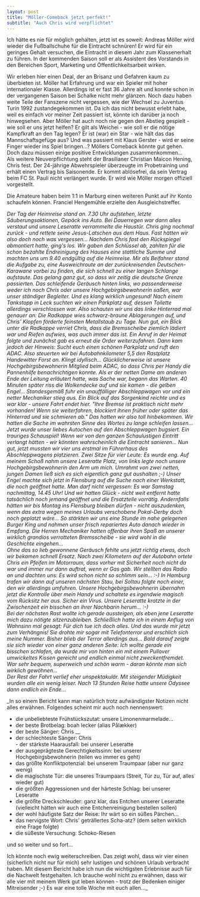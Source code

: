 ```yaml
---
layout: post
title: "Möller-Comeback jetzt perfekt!"
subtitle: "Auch Chris wird verpflichtet"
---
```


Ich hätte es nie für möglich gehalten, jetzt ist es soweit: Andreas Möller wird wieder die Fußballschuhe für die Eintracht schnüren! Er wird für ein geringes Gehalt versuchen, die Eintracht in diesem Jahr zum Klassenerhalt zu führen. In der kommenden Saison soll er als Assistent des Vorstands in den Bereichen Sport, Marketing und Öffentlichkeitsarbeit wirken. 

Wir erleben hier einen Deal, der an Brisanz und Gefahren kaum zu überbieten ist. Möller hat Erfahrung und war ein Spieler mit hoher internationaler Klasse. Allerdings ist er fast 36 Jahre alt und konnte schon in der vergangenen Saison bei Schalke nicht mehr glänzen. Noch dazu haben weite Teile der Fanszene nicht vergessen, wie der Wechsel zu Juventus Turin 1992 zustandegekommen ist. Da ich das nicht bewusst erlebt habe, weil es einfach vor meiner Zeit passiert ist, könnte ich darüber ja noch hinwegsehen. Aber Möller hat auch noch nie gegen den Abstieg gespielt - wie soll er uns jetzt helfen? Er gilt als Weichei - wie soll er die nötige Kampfkraft an den Tag legen? Er ist (war) ein Star - wie hält das das Mannschaftsgefüge aus? Und was passiert mit Klaus Gerster - wird er seine Finger wieder ins Spiel bringen...? Möllers Comeback könnte gut gehen. Doch dazu müssen einige positive Entwicklungen zusammenkommen...  
Als weitere Neuverpflichtung steht der Brasilianer Christian Maicon Hening, Chris fest. Der 24-jährige Abwehrspieler überzeugte im Probetraining und erhält einen Vertrag bis Saisonende. Er kommt ablösefrei, da sein Vertrag beim FC St. Pauli nicht verlängert wurde. Er wird wie Möller morgen offiziell vorgestellt.

Die Amateure haben beim 1:1 in Marburg einen weiteren Punkt auf ihr Konto schaufeln können. Franciel Hengemühle erzielte den Ausgleichstreffer.

_Der Tag der Heimreise stand an. 7.30 Uhr aufstehen, letzte Säuberungsaktionen, Gepäck ins Auto. Bei Dauerregen war dann alles verstaut und unsere Leseratte verrammelte die Haustür. Chris ging nochmal zurück - und rettete seine Jesus-Latschen aus dem Haus. Fast hätten wir also doch noch was vergessen... Nachdem Chris fast den Rückspiegel abmontiert hatte, ging's los. Wir gaben den Schlüssel ab, zahlten für die schon bezahlte Endreinigung des Hauses eine stattliche Summe und machten uns um 9.40 endgültig auf die Heimreise. Mir als Beifahrer stand die Aufgabe zu, eine Ausweichroute an der zurückreisenden Deutschen-Karawane vorbei zu finden, die sich schnell zu einer langen Schlange aufstaute. Das gelang ganz gut, so dass wir zeitig die deutsche Grenze passierten. Das schleifende Geräusch hinten links, wo passenderweise weder ich noch Chris oder unsere Hochgebirgsbewohnerin saßen, war unser ständiger Begleiter. Und es klang wirklich ungesund! Nach einem Tankstopp in Leck suchten wir einen Parkplatz auf, dessen Toilette allerdings verschlossen war. Also schauten wir uns das linke Hinterrad mal genauer an: Die Radkappe wies schwarz-braune Ablagerungen auf, und Chris' Klopfen förderte feinsten Metallstaub zu Tage. Nun gut, ein Blick unter die Radkappe verriet Chris, dass die Bremsscheibe ziemlich lädiert war und Riefen aufwies, was auch immer das ist. Ein Anruf in der Heimat folgte und zunächst gab es erneut die Order weiterzufahren. Dann kam jedoch der Hinweis: Sucht euch einen schönen Parkplatz und ruft den ADAC. Also steuerten wir bei Autobahnkilometer 5,5 den Rastplatz Handewitter Forst an. Klingt idyllisch... Glücklicherweise ist unsere Hochgebirgsbewohnerin Mitglied beim ADAC, so dass Chris per Handy die Pannenhilfe benachrichtigen konnte. Als er der netten Dame am anderen Ende der Leitung erläutert hatte, was Sache war, begann das Warten. 40 Minuten später riss die Wolkendecke auf und sie kamen - die gelben Engel... Standesgemäß fuhr ein unauffälliger Abschleppwagen vor und ein netter Mechaniker stieg aus. Ein Blick auf das Sorgenkind reichte und es war klar - unsere Fahrt endet hier. "Ihre Bremse ist praktisch nicht mehr vorhanden! Wenn sie weiterfahren, blockiert ihnen früher oder später das Hinterrad und sie schmieren ab." Das hatten wir also toll hinbekommen. Wir hatten die Sache im wahrsten Sinne des Wortes zu lange schleifen lassen... Jetzt wurde unser liebes Autochen auf den Abschleppwagen bugsiert. Ein trauriges Schauspiel! Wenn wir von den ganzen Schaulustigen Eintritt verlangt hätten - wir könnten wahrscheinlich die Eintracht sanieren... Nun gut, jetzt mussten wir vier uns erstmal im Führerhaus des Abschleppwagens platzieren. Zwei Sitze für vier Leute: Es wurde eng. Auf meinem Schoß nahm unsere Leseratte Platz, von links legte noch unsere Hochgebirgsbewohnerin den Arm um mich. Umrahmt von zwei netten, jungen Damen ließ sich es sich eigentlich ganz gut aushalten ;-) Unser Engel machte sich jetzt in Flensburg auf die Suche nach einer Werkstatt, die noch geöffnet hatte. Man darf nicht vergessen: Es war Samstag nachmittag, 14.45 Uhr! Und wir hatten Glück - nicht weit entfernt hatte tatsächlich noch jemand geöffnet und die Ersatzteile vorrätig. Andernfalls hätten wir bis Montag ins Flensburg bleiben dürfen - nicht auszudenken, wenn das extra wegen meines Urlaubs verschobene Pokal-Derby doch noch geplatzt wäre... So stärkten wir uns eine Stunde im nahe gelegenen Burger King und nahmen unser frisch repariertes Auto danach wieder in Empfang. Die Herren Mechaniker hatten offenbar ihren Spaß an unserer wirklich grandios verrotteten Bremsscheibe - sie wird wohl in die Geschichte eingehen...  
Ohne das so lieb gewonnene Geräusch fehlte uns jetzt richtig etwas, doch wir bekamen schnell Ersatz. Nach zwei Kilometern auf der Autobahn ortete Chris ein Pfeifen im Motorraum, dass vorher mit Sicherheit noch nicht da war und immer nur dann auftrat, wenn er Gas gab. Wir stellten das Radio an und dachten uns: Es wird schon nicht so schlimm sein... :-) In Hamburg trafen wir dann auf unseren nächsten Stau, bei Soltau folgte noch einer, den wir allerdings umfuhren. Unsere Hochgebirgsbewohnerin übernahm jetzt die Kontrolle über mein Handy und schaltete es irgendwie magisch vom Rücksitz her aus. Sicher ein Virus. Unsere Leseratte kratzte in der Zwischenzeit ein bisschen an ihrer Nachbarin herum... :-)  
Bei der nächsten Rast wollte ich gerade aussteigen, als eben jene Leseratte mich dazu nötigte sitzenzubleiben. Schließlich hatte ich in einem Anflug von Wahnsinn mal gesagt: Für dich tue ich doch alles. Und das wurde mir jetzt zum Verhängnis! Sie drohte mir sogar mit Telefonterror und erschlich sich meine Nummer. Bisher blieb der Terror allerdings aus... Bald darauf zeigte sie sich wieder von einer ganz anderen Seite: Ich wollte gerade ein bisschen schlafen, da wurde mir von hinten ein mit einem Pullover umwickeltes Kissen gereicht und endlich einmal nicht zweckentfremdet. War sehr bequem, superweich und schön warm - daran könnte man sich wirklich gewöhnen...  
Der Rest der Fahrt verlief eher unspektakulär. Mit steigender Müdigkeit wurden alle ein wenig leiser. Nach 13 Stunden Reise hatte unsere Odyssee dann endlich ein Ende..._

_In so einem Bericht kann man natürlich trotz aufwändigster Notizen nicht alles erwähnen. Folgendes scheint mir auch noch nennenswert:  
  
- die unbeliebteste Frühstückszutat: unsere Limonenmarmelade...  
- der beste Brotbelag: boah lecker (alias Pålækker)  
- der beste Sänger: Chris __  
- der schlechteste Sänger: Chris  
\- der stärkste Haarausfall: bei unserer Leseratte  
- der ausgeprägteste Gerechtigkeitssinn: bei unserer Hochgebirgsbewohnerin (teilen wo immer es geht)  
- das größte Konfliktpotenzial: bei unserem Traumpaar (aber nur ganz wenig)  
- die magischste Tür: die unseres Traumpaars (Streit, Tür zu, Tür auf, alles wieder gut)  
- die größten Aggressionen und der härteste Schlag: bei unserer Leseratte  
- die größte Dreckschleuder: ganz klar, das Entchen unserer Leseratte (vielleicht hätten wir auch eine Entchenreinigung bestellen sollen)  
- der wohl häufigste Satz der Reise: Ihr wärt so ein süßes Pärchen...  
- das nervigste Wort: Chris' geträllertes Scha-atz? (dem selten wirklich eine Frage folgte)  
- die süßeste Versuchung: Schoko-Riesen  
  
und so weiter und so fort...  
  
Ich könnte noch ewig weiterschreiben. Das zeigt wohl, dass wir vier einen (sicherlich nicht nur für mich) sehr lustigen und schönen Urlaub verbracht haben. Mit diesem Bericht habe ich nun die wichtigsten Erlebnisse auch für die Nachwelt festgehalten. Ich brauche wohl nicht zu erwähnen, dass wir alle vier mit meinem Werk gut leben können - trotz der Bedenken einiger Mitreisender ;-) Es war eine tolle Woche mit euch allen..._
